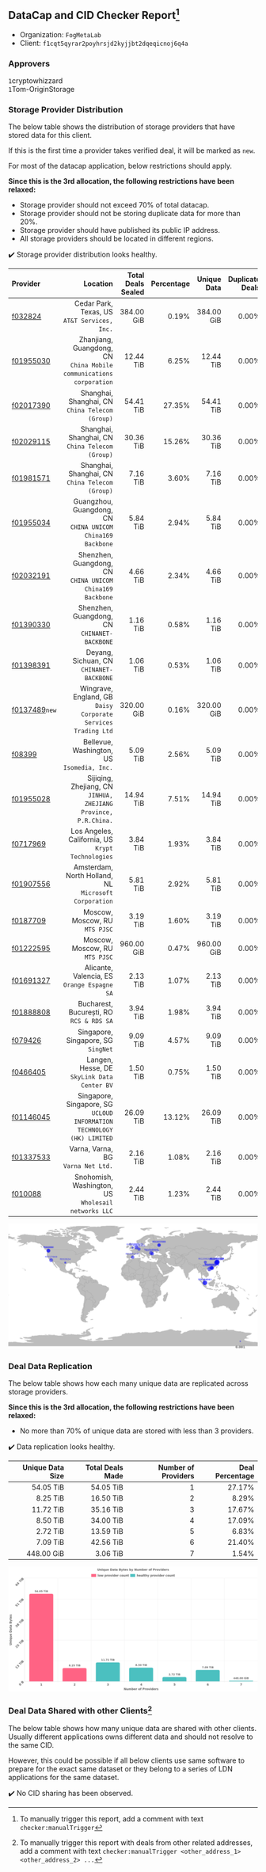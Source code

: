 ## DataCap and CID Checker Report[^1]
 - Organization: `FogMetaLab`
 - Client: `f1cqt5qyrar2poyhrsjd2kyjjbt2dqeqicnoj6q4a`
### Approvers
`1`cryptowhizzard<br/>`1`Tom-OriginStorage

### Storage Provider Distribution
The below table shows the distribution of storage providers that have stored data for this client.

If this is the first time a provider takes verified deal, it will be marked as `new`.

For most of the datacap application, below restrictions should apply.

**Since this is the 3rd allocation, the following restrictions have been relaxed:**
 - Storage provider should not exceed 70% of total datacap.
 - Storage provider should not be storing duplicate data for more than 20%.
 - Storage provider should have published its public IP address.
 - All storage providers should be located in different regions.

✔️ Storage provider distribution looks healthy.

| Provider                                                  |                                                                  Location | Total Deals Sealed | Percentage | Unique Data | Duplicate Deals |
| :-------------------------------------------------------- | ------------------------------------------------------------------------: | -----------------: | ---------: | ----------: | --------------: |
| [f032824](https://filfox.info/en/address/f032824)         |                           Cedar Park, Texas, US<br/>`AT&T Services, Inc.` |         384.00 GiB |      0.19% |  384.00 GiB |           0.00% |
| [f01955030](https://filfox.info/en/address/f01955030)     |    Zhanjiang, Guangdong, CN<br/>`China Mobile communications corporation` |          12.44 TiB |      6.25% |   12.44 TiB |           0.00% |
| [f02017390](https://filfox.info/en/address/f02017390)     |                        Shanghai, Shanghai, CN<br/>`China Telecom (Group)` |          54.41 TiB |     27.35% |   54.41 TiB |           0.00% |
| [f02029115](https://filfox.info/en/address/f02029115)     |                        Shanghai, Shanghai, CN<br/>`China Telecom (Group)` |          30.36 TiB |     15.26% |   30.36 TiB |           0.00% |
| [f01981571](https://filfox.info/en/address/f01981571)     |                        Shanghai, Shanghai, CN<br/>`China Telecom (Group)` |           7.16 TiB |      3.60% |    7.16 TiB |           0.00% |
| [f01955034](https://filfox.info/en/address/f01955034)     |             Guangzhou, Guangdong, CN<br/>`CHINA UNICOM China169 Backbone` |           5.84 TiB |      2.94% |    5.84 TiB |           0.00% |
| [f02032191](https://filfox.info/en/address/f02032191)     |              Shenzhen, Guangdong, CN<br/>`CHINA UNICOM China169 Backbone` |           4.66 TiB |      2.34% |    4.66 TiB |           0.00% |
| [f01390330](https://filfox.info/en/address/f01390330)     |                           Shenzhen, Guangdong, CN<br/>`CHINANET-BACKBONE` |           1.16 TiB |      0.58% |    1.16 TiB |           0.00% |
| [f01398391](https://filfox.info/en/address/f01398391)     |                               Deyang, Sichuan, CN<br/>`CHINANET-BACKBONE` |           1.06 TiB |      0.53% |    1.06 TiB |           0.00% |
| [f0137489](https://filfox.info/en/address/f0137489)`new`  |          Wingrave, England, GB<br/>`Daisy Corporate Services Trading Ltd` |         320.00 GiB |      0.16% |  320.00 GiB |           0.00% |
| [f08399](https://filfox.info/en/address/f08399)           |                             Bellevue, Washington, US<br/>`Isomedia, Inc.` |           5.09 TiB |      2.56% |    5.09 TiB |           0.00% |
| [f01955028](https://filfox.info/en/address/f01955028)     |        Sijiqing, Zhejiang, CN<br/>`JINHUA, ZHEJIANG Province, P.R.China.` |          14.94 TiB |      7.51% |   14.94 TiB |           0.00% |
| [f0717969](https://filfox.info/en/address/f0717969)       |                      Los Angeles, California, US<br/>`Krypt Technologies` |           3.84 TiB |      1.93% |    3.84 TiB |           0.00% |
| [f01907556](https://filfox.info/en/address/f01907556)     |                  Amsterdam, North Holland, NL<br/>`Microsoft Corporation` |           5.81 TiB |      2.92% |    5.81 TiB |           0.00% |
| [f0187709](https://filfox.info/en/address/f0187709)       |                                         Moscow, Moscow, RU<br/>`MTS PJSC` |           3.19 TiB |      1.60% |    3.19 TiB |           0.00% |
| [f01222595](https://filfox.info/en/address/f01222595)     |                                         Moscow, Moscow, RU<br/>`MTS PJSC` |         960.00 GiB |      0.47% |  960.00 GiB |           0.00% |
| [f01691327](https://filfox.info/en/address/f01691327)     |                            Alicante, Valencia, ES<br/>`Orange Espagne SA` |           2.13 TiB |      1.07% |    2.13 TiB |           0.00% |
| [f01888808](https://filfox.info/en/address/f01888808)     |                               Bucharest, București, RO<br/>`RCS & RDS SA` |           3.94 TiB |      1.98% |    3.94 TiB |           0.00% |
| [f079426](https://filfox.info/en/address/f079426)         |                                    Singapore, Singapore, SG<br/>`SingNet` |           9.09 TiB |      4.57% |    9.09 TiB |           0.00% |
| [f0466405](https://filfox.info/en/address/f0466405)       |                            Langen, Hesse, DE<br/>`SkyLink Data Center BV` |           1.50 TiB |      0.75% |    1.50 TiB |           0.00% |
| [f01146045](https://filfox.info/en/address/f01146045)     | Singapore, Singapore, SG<br/>`UCLOUD INFORMATION TECHNOLOGY (HK) LIMITED` |          26.09 TiB |     13.12% |   26.09 TiB |           0.00% |
| [f01337533](https://filfox.info/en/address/f01337533)     |                                     Varna, Varna, BG<br/>`Varna Net Ltd.` |           2.16 TiB |      1.08% |    2.16 TiB |           0.00% |
| [f010088](https://filfox.info/en/address/f010088)         |                    Snohomish, Washington, US<br/>`Wholesail networks LLC` |           2.44 TiB |      1.23% |    2.44 TiB |           0.00% |

<img src="https://raw.githubusercontent.com/data-preservation-programs/filplus-checker-assets/main/filecoin-project/filecoin-plus-large-datasets/issues/1617/1686108482275.png"/>

### Deal Data Replication
The below table shows how each many unique data are replicated across storage providers.


**Since this is the 3rd allocation, the following restrictions have been relaxed:**
- No more than 70% of unique data are stored with less than 3 providers.

✔️ Data replication looks healthy.

| Unique Data Size | Total Deals Made | Number of Providers | Deal Percentage |
| ---------------: | ---------------: | ------------------: | --------------: |
|        54.05 TiB |        54.05 TiB |                   1 |          27.17% |
|         8.25 TiB |        16.50 TiB |                   2 |           8.29% |
|        11.72 TiB |        35.16 TiB |                   3 |          17.67% |
|         8.50 TiB |        34.00 TiB |                   4 |          17.09% |
|         2.72 TiB |        13.59 TiB |                   5 |           6.83% |
|         7.09 TiB |        42.56 TiB |                   6 |          21.40% |
|       448.00 GiB |         3.06 TiB |                   7 |           1.54% |

<img src="https://raw.githubusercontent.com/data-preservation-programs/filplus-checker-assets/main/filecoin-project/filecoin-plus-large-datasets/issues/1617/1686108482845.png"/>

### Deal Data Shared with other Clients[^3]
The below table shows how many unique data are shared with other clients.
Usually different applications owns different data and should not resolve to the same CID.

However, this could be possible if all below clients use same software to prepare for the exact same dataset or they belong to a series of LDN applications for the same dataset.

✔️ No CID sharing has been observed.

[^1]: To manually trigger this report, add a comment with text `checker:manualTrigger`

[^2]: Deals from those addresses are combined into this report as they are specified with `checker:manualTrigger`

[^3]: To manually trigger this report with deals from other related addresses, add a comment with text `checker:manualTrigger <other_address_1> <other_address_2> ...`
